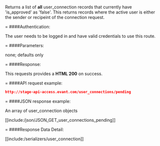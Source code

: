 <!-- --- title: GET /user_connections/pending -->

Returns a list of **all** user_connection records that currently have 'is_approved' as 'false'. This returns records where the active user is either the sender or recipeint of the connection request.

=
####Authentication:

The user needs to be logged in and have valid credentials to use this route.

=
####Parameters:

none; defaults only

=
####Response:

This requests provides a <strong>HTML 200</strong> on success.

=
####API request example:
```json
http://stage-api-access.evant.com/user_connections/pending
```

=
####JSON response example:

An array of user_connection objects

[[include:/json/JSON_GET_user_connections_pending]]

=
####Response Data Detail:

[[include:/serializers/user_connection]]